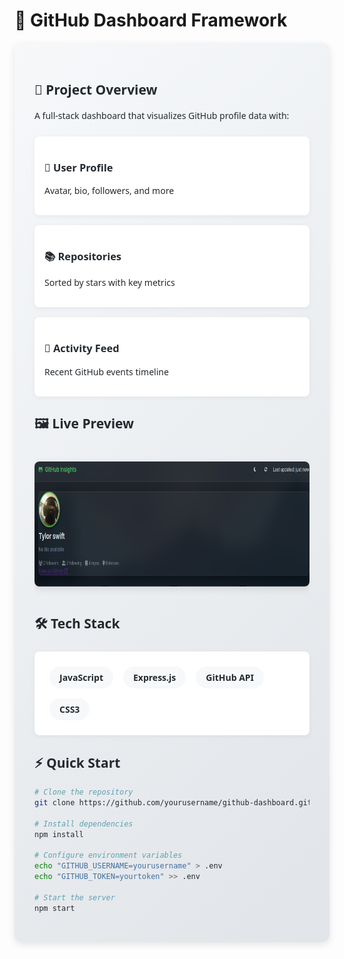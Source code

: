 # 🚀 GitHub Dashboard Framework

<div style="
    font-family: 'Segoe UI', Tahoma, Geneva, Verdana, sans-serif;
    max-width: 900px;
    margin: 0 auto;
    color: #24292e;
">

<div style="
    background: linear-gradient(135deg, #f6f8fa 0%, #e1e4e8 100%);
    padding: 2rem;
    border-radius: 12px;
    box-shadow: 0 4px 12px rgba(0,0,0,0.1);
">

## 🌈 Project Overview

A full-stack dashboard that visualizes GitHub profile data with:

<div style="
    display: grid;
    grid-template-columns: repeat(auto-fit, minmax(250px, 1fr));
    gap: 1rem;
    margin: 1.5rem 0;
">
    <div style="
        background: white;
        padding: 1rem;
        border-radius: 8px;
        box-shadow: 0 2px 8px rgba(0,0,0,0.05);
    ">
        <h3>👤 User Profile</h3>
        <p>Avatar, bio, followers, and more</p>
    </div>
    <div style="
        background: white;
        padding: 1rem;
        border-radius: 8px;
        box-shadow: 0 2px 8px rgba(0,0,0,0.05);
    ">
        <h3>📚 Repositories</h3>
        <p>Sorted by stars with key metrics</p>
    </div>
    <div style="
        background: white;
        padding: 1rem;
        border-radius: 8px;
        box-shadow: 0 2px 8px rgba(0,0,0,0.05);
    ">
        <h3>💬 Activity Feed</h3>
        <p>Recent GitHub events timeline</p>
    </div>
</div>

## 🖼️ Live Preview

<div style="
    display: flex;
    gap: 1rem;
    overflow-x: auto;
    padding: 1rem 0;
    margin: 1.5rem 0;
">
    <img src="./screenshots/profile.png" alt="Profile Section" style="
        height: 200px;
        border-radius: 8px;
        box-shadow: 0 4px 12px rgba(0,0,0,0.1);
    ">
    <img src="./screenshots/repos.png" alt="Repositories" style="
        height: 200px;
        border-radius: 8px;
        box-shadow: 0 4px 12px rgba(0,0,0,0.1);
    ">
    <img src="./screenshots/activity.png" alt="Activity Feed" style="
        height: 200px;
        border-radius: 8px;
        box-shadow: 0 4px 12px rgba(0,0,0,0.1);
    ">
</div>

## 🛠️ Tech Stack

<div style="
    background: white;
    padding: 1.5rem;
    border-radius: 8px;
    margin: 1.5rem 0;
    box-shadow: 0 2px 8px rgba(0,0,0,0.05);
">
    <div style="display: flex; gap: 1rem; flex-wrap: wrap;">
        <div style="
            background: #f6f8fa;
            padding: 0.5rem 1rem;
            border-radius: 20px;
            font-weight: bold;
        ">JavaScript</div>
        <div style="
            background: #f6f8fa;
            padding: 0.5rem 1rem;
            border-radius: 20px;
            font-weight: bold;
        ">Express.js</div>
        <div style="
            background: #f6f8fa;
            padding: 0.5rem 1rem;
            border-radius: 20px;
            font-weight: bold;
        ">GitHub API</div>
        <div style="
            background: #f6f8fa;
            padding: 0.5rem 1rem;
            border-radius: 20px;
            font-weight: bold;
        ">CSS3</div>
    </div>
</div>

## ⚡ Quick Start

```bash
# Clone the repository
git clone https://github.com/yourusername/github-dashboard.git

# Install dependencies
npm install

# Configure environment variables
echo "GITHUB_USERNAME=yourusername" > .env
echo "GITHUB_TOKEN=yourtoken" >> .env

# Start the server
npm start